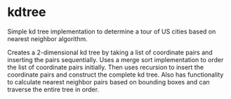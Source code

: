 # kdtree
Simple kd tree implementation to determine a tour of US cities based on nearest neighbor algorithm.

Creates a 2-dimensional kd tree by taking a list of coordinate pairs and inserting the pairs sequentially. Uses a merge sort implementation to order the list of coordinate pairs initially. Then uses recursion to insert the coordinate pairs and construct the complete kd tree. Also has functionality to calculate nearest neighbor pairs based on bounding boxes and can traverse the entire tree in order.
